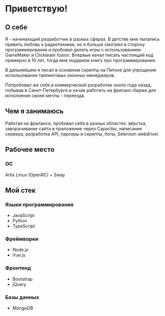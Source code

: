 # Приветствую!

## О себе

Я - начинающий разработчик в разных сферах. В детстве мне пытались привить любовь к радиотехнике, но я больше смотрел в сторону программирования и пробовал делать игры с использованием GameMaker и Clickteam fusion. Впервые начал писать настоящий код примерно в 10 лет, тогда мне подарили книгу про программирование.

В дальнейшем я писал в основном скрипты на Питоне для упрощения использования тайлинговых оконных менеджеров. 

Попробовал же себя в коммерческой разработке около года назад, побывав в Санкт-Петербурге и начав работать на фриланс-бирже для исполнения своей мечты - переезда.

## Чем я занимаюсь

Работая на фрилансе, пробовал себя в разных областях: вёрстка, заворачивание сайта в приложение через Capacitor, написание сервера, разработка API, парсеры и скрипты, боты, Selenium webdriver.


## Рабочее место

### ОС

Artix Linux (OpenRC) + Sway


## Мой стек

### Языки программирования

* JavaScript
* Python
* TypeScript

### Фреймворки

* Node.js
* Vue.js

### Фронтенд

* Bootstrap
* jQuery

### Базы данных

* MongoDB


<!--
**grwprwn/grwprwn** is a ✨ _special_ ✨ repository because its `README.md` (this file) appears on your GitHub profile.

Here are some ideas to get you started:

- 🔭 I’m currently working on ...
- 🌱 I’m currently learning ...
- 👯 I’m looking to collaborate on ...
- 🤔 I’m looking for help with ...
- 💬 Ask me about ...
- 📫 How to reach me: ...
- 😄 Pronouns: ...
- ⚡ Fun fact: ...
-->
